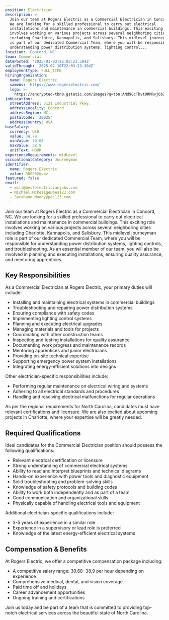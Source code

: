 ```yaml
---
position: Electrician
description: >-
  Join our team at Rogers Electric as a Commercial Electrician in Concord, NC.
  We are looking for a skilled professional to carry out electrical
  installations and maintenance in commercial buildings. This exciting role
  involves working on various projects across several neighboring cities
  including Charlotte, Kannapolis, and Salisbury. This midlevel journeyman role
  is part of our dedicated Commercial Team, where you will be responsible for
  understanding power distribution systems, lighting control...
location: 'Concord, NC'
team: Commercial
datePosted: '2025-01-03T22:03:23.304Z'
validThrough: '2025-02-10T22:03:23.304Z'
employmentType: FULL_TIME
hiringOrganization:
  name: Rogers Electric
  sameAs: 'https://www.rogerselectric.com/'
  logo: >-
    https://encrypted-tbn0.gstatic.com/images?q=tbn:ANd9GcTbvt0RMRvj6bZdL81Q6HJeRVl_qflQIGgp9w&s
jobLocation:
  streetAddress: 5121 Industrial Pkwy.
  addressLocality: Concord
  addressRegion: NC
  postalCode: '28025'
  addressCountry: USA
baseSalary:
  currency: USD
  value: 34.79
  minValue: 30.68
  maxValue: 38.9
  unitText: HOUR
experienceRequirements: midLevel
occupationalCategory: Journeyman
identifier:
  name: Rogers Electric
  value: ROGE02qvpz
featured: false
email:
  - will@bestelectricianjobs.com
  - Michael.Mckeaige@pes123.com
  - Sarahann.Moody@pes123.com
---
```




Join our team at Rogers Electric as a Commercial Electrician in Concord, NC. We are looking for a skilled professional to carry out electrical installations and maintenance in commercial buildings. This exciting role involves working on various projects across several neighboring cities including Charlotte, Kannapolis, and Salisbury. This midlevel journeyman role is part of our dedicated Commercial Team, where you will be responsible for understanding power distribution systems, lighting controls, and troubleshooting. As an essential member of our team, you will also be involved in planning and executing installations, ensuring quality assurance, and mentoring apprentices.

## Key Responsibilities
As a Commercial Electrician at Rogers Electric, your primary duties will include:
- Installing and maintaining electrical systems in commercial buildings
- Troubleshooting and repairing power distribution systems
- Ensuring compliance with safety codes
- Implementing lighting control systems
- Planning and executing electrical upgrades
- Managing materials and tools for projects
- Coordinating with other construction teams
- Inspecting and testing installations for quality assurance
- Documenting work progress and maintenance records
- Mentoring apprentices and junior electricians
- Providing on-site technical expertise
- Supporting emergency power system installations
- Integrating energy-efficient solutions into designs

Other electrician-specific responsibilities include: 
- Performing regular maintenance on electrical wiring and systems
- Adhering to all electrical standards and procedures
- Handling and resolving electrical malfunctions for regular operations

As per the regional requirements for North Carolina, candidates must have relevant certifications and licensure. We are also excited about upcoming projects in Charlotte, where your expertise will be greatly needed.

## Required Qualifications
Ideal candidates for the Commercial Electrician position should possess the following qualifications:
- Relevant electrical certification or licensure
- Strong understanding of commercial electrical systems
- Ability to read and interpret blueprints and technical diagrams
- Hands-on experience with power tools and diagnostic equipment
- Solid troubleshooting and problem-solving skills
- Knowledge of safety protocols and building codes
- Ability to work both independently and as part of a team
- Good communication and organizational skills
- Physically capable of handling electrical tools and equipment

Additional electrician-specific qualifications include:
- 3-5 years of experience in a similar role
- Experience in a supervisory or lead role is preferred
- Knowledge of the latest energy-efficient electrical systems

## Compensation & Benefits
At Rogers Electric, we offer a competitive compensation package including:
- A competitive salary range: $30.68-$38.9 per hour depending on experience
- Comprehensive medical, dental, and vision coverage
- Paid time off and holidays
- Career advancement opportunities
- Ongoing training and certifications

Join us today and be part of a team that is committed to providing top-notch electrical services across the beautiful state of North Carolina.